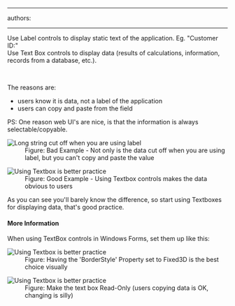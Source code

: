 

---
authors:

---




<span class='intro'> <p>Use Label controls to display static text of the application. Eg. &quot;Customer ID&#58;&quot;<br>Use Text Box controls to display data (results of calculations, information, records from a database, etc.).</p> </span>

​<div>The reasons are&#58;</div>
<ul><li>users know it is data, not a label of the application</li>
<li>users can copy and paste from the field</li></ul>
<div>PS&#58; One reason web UI's are nice, is that the information is always selectable/copyable.</div>
<dl class="badImage"><dt><img alt="Long string cut off when you are using label" src="http&#58;//www.ssw.com.au/ssw/Standards/Rules/Images/BetterInterface_LabelCutOff.jpg" /></dt>
<dd>Figure&#58; Bad Example - Not only is the data cut off when you are using label, but you can't copy and paste the value</dd></dl>
<dl class="goodImage"><dt><img alt="Using Textbox is better practice" src="http&#58;//www.ssw.com.au/ssw/Standards/Rules/Images/GoodTextbox.gif" /></dt>
<dd>Figure&#58; Good Example - Using Textbox controls makes the data obvious to users</dd></dl>
<div>As you can see you'll barely know the difference, so start using Textboxes for displaying data, that's good practice.</div>
<h4>More Information</h4>
<div>When using TextBox controls in Windows Forms, set them up like this&#58;</div>
<dl class="image"><dt><img alt="Using Textbox is better practice" src="http&#58;//www.ssw.com.au/ssw/Standards/Rules/Images/BorderStyle_1.gif" /></dt>
<dd>Figure&#58; Having the 'BorderStyle' Property set to Fixed3D is the best choice visually</dd></dl>
<dl class="image"><dt><img alt="Using Textbox is better practice" src="http&#58;//www.ssw.com.au/ssw/Standards/Rules/Images/ReadOnly_1.gif" /></dt>
<dd>Figure&#58; Make the text box Read-Only (users copying data is OK, changing is silly)</dd></dl>



